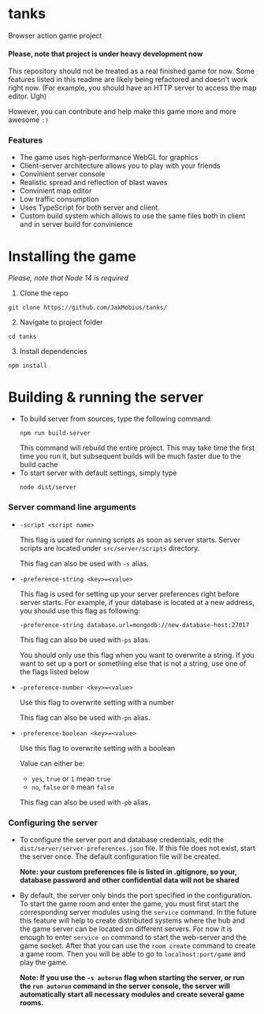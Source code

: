 # tanks
Browser action game project

#### Please, note that project is under heavy development now
This repository should not be treated as a real finished game for now. Some features listed in this readme are likely being refactored and doesn't work right now. (For example, you should have an HTTP server to access the map editor. Ugh)

However, you can contribute and help make this game more and more awesome `:)`

### Features

- The game uses high-performance WebGL for graphics
- Client-server architecture allows you to play with your friends
- Convinient server console
- Realistic spread and reflection of blast waves
- Convinient map editor
- Low traffic consumption
- Uses TypeScript for both server and client.
- Custom build system which allows to use the same files both in client and in server build for convinience

# Installing the game

*Please, note that Node 14 is required*

1. Clone the repo
```
git clone https://github.com/JakMobius/tanks/
```
2. Navigate to project folder
```
cd tanks
```
3. Install dependencies
```
npm install
```

# Building & running the server
- To build server from sources, type the following command:
  ```
  npm run build-server
  ```
  This command will rebuild the entire project. This may take time the first time you run it, but subsequent builds will be much faster due to the build cache
- To start server with default settings, simply type
  ```
  node dist/server
  ```
### Server command line arguments
- `-script <script name>`

  This flag is used for running scripts as soon as server starts. Server scripts are located under `src/server/scripts` directory.

  This flag can also be used with `-s` alias.

- `-preference-string <key>=<value>`

  This flag is used for setting up your server preferences right before server starts. For example, if your database is located at a new address, you should use this flag as following:
  ```
  -preference-string database.url=mongodb://new-database-host:27017
  ```

  This flag can also be used with`-ps` alias.

  You should only use this flag when you want to overwrite a string. If you want to set up a port or something else that is not a string, use one of the flags listed below
- `-preference-number <key>=<value>`

  Use this flag to overwrite setting with a number

  This flag can also be used with`-pn` alias.

- `-preference-boolean <key>=<value>`

  Use this flag to overwrite setting with a boolean

  Value can either be:
    - `yes`, `true` or `1` mean `true`
    - `no`, `false` or `0` mean `false`

  This flag can also be used with`-pb` alias.

### Configuring the server
- To configure the server port and database credentials, edit the `dist/server/server-preferences.json` file. If this file does not exist, start the server once. The default configuration file will be created.

  **Note: your custom preferences file is listed in .gitignore, so your, database password and other confidential data will not be shared**
- By default, the server only binds the port specified in the configuration. To start the game room and enter the game, you must first start the corresponding server modules using the `service` command. In the future this feature will help to create distributed systems where the hub and the game server can be located on different servers. For now it is enough to enter `service on` command to start the web-server and the game socket. After that you can use the `room create` command to create a game room. Then you will be able to go to `localhost:port/game` and play the game.

  **Note: If you use the `-s autorun` flag when starting the server, or run the `run autorun` command in the server console, the server will automatically start all necessary modules and create several game rooms.**